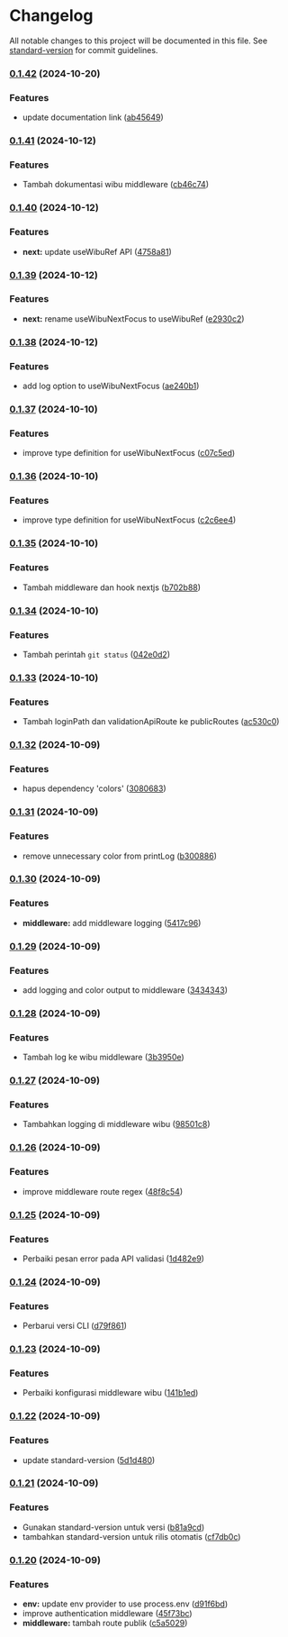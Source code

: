 # Changelog

All notable changes to this project will be documented in this file. See [standard-version](https://github.com/conventional-changelog/standard-version) for commit guidelines.

### [0.1.42](https://github.com/bipproduction/package-template/compare/v0.1.41...v0.1.42) (2024-10-20)


### Features

* update documentation link ([ab45649](https://github.com/bipproduction/package-template/commit/ab45649f0bd6595220b12d4db0d8ae28f2483f5a))

### [0.1.41](https://github.com/bipproduction/package-template/compare/v0.1.40...v0.1.41) (2024-10-12)


### Features

* Tambah dokumentasi wibu middleware ([cb46c74](https://github.com/bipproduction/package-template/commit/cb46c74295de0a7837b345e4165df91be1b607b8))

### [0.1.40](https://github.com/bipproduction/package-template/compare/v0.1.39...v0.1.40) (2024-10-12)


### Features

* **next:** update useWibuRef API ([4758a81](https://github.com/bipproduction/package-template/commit/4758a81a6d39305bf647a5dfeb69000b97db1471))

### [0.1.39](https://github.com/bipproduction/package-template/compare/v0.1.38...v0.1.39) (2024-10-12)


### Features

* **next:** rename useWibuNextFocus to useWibuRef ([e2930c2](https://github.com/bipproduction/package-template/commit/e2930c2c88931884db04c3038f8f0e8cfa8fa086))

### [0.1.38](https://github.com/bipproduction/package-template/compare/v0.1.37...v0.1.38) (2024-10-12)


### Features

* add log option to useWibuNextFocus ([ae240b1](https://github.com/bipproduction/package-template/commit/ae240b16c4f7ba0044f759a5b8580ffb8f2a55bb))

### [0.1.37](https://github.com/bipproduction/package-template/compare/v0.1.36...v0.1.37) (2024-10-10)


### Features

* improve type definition for useWibuNextFocus ([c07c5ed](https://github.com/bipproduction/package-template/commit/c07c5edce6c36aba91caa9f2f3d536de99a127ef))

### [0.1.36](https://github.com/bipproduction/package-template/compare/v0.1.35...v0.1.36) (2024-10-10)


### Features

* improve type definition for useWibuNextFocus ([c2c6ee4](https://github.com/bipproduction/package-template/commit/c2c6ee4b6153ef3b4b6b8e49ff99d80c706fe0ad))

### [0.1.35](https://github.com/bipproduction/package-template/compare/v0.1.34...v0.1.35) (2024-10-10)


### Features

* Tambah middleware dan hook nextjs ([b702b88](https://github.com/bipproduction/package-template/commit/b702b885f4dae4b455cb7885315d58963e1d62f7))

### [0.1.34](https://github.com/bipproduction/package-template/compare/v0.1.33...v0.1.34) (2024-10-10)


### Features

* Tambah perintah `git status` ([042e0d2](https://github.com/bipproduction/package-template/commit/042e0d2f57564536eeb154df27a5d3d95abc098c))

### [0.1.33](https://github.com/bipproduction/package-template/compare/v0.1.32...v0.1.33) (2024-10-10)


### Features

* Tambah loginPath dan validationApiRoute ke publicRoutes ([ac530c0](https://github.com/bipproduction/package-template/commit/ac530c03f34ce90431b965651d0a082d5c7d2df4))

### [0.1.32](https://github.com/bipproduction/package-template/compare/v0.1.31...v0.1.32) (2024-10-09)


### Features

* hapus dependency 'colors' ([3080683](https://github.com/bipproduction/package-template/commit/3080683ce76c7b04617caa951bd7d6d563a59127))

### [0.1.31](https://github.com/bipproduction/package-template/compare/v0.1.30...v0.1.31) (2024-10-09)


### Features

* remove unnecessary color from printLog ([b300886](https://github.com/bipproduction/package-template/commit/b3008869bf443ed893cfdb2c603b0323123dae5c))

### [0.1.30](https://github.com/bipproduction/package-template/compare/v0.1.29...v0.1.30) (2024-10-09)


### Features

* **middleware:** add middleware logging ([5417c96](https://github.com/bipproduction/package-template/commit/5417c96ed76282f86b90371ee0152df744bd0406))

### [0.1.29](https://github.com/bipproduction/package-template/compare/v0.1.28...v0.1.29) (2024-10-09)


### Features

* add logging and color output to middleware ([3434343](https://github.com/bipproduction/package-template/commit/3434343787070fd409ae8dc14d91866dc5dc0b8d))

### [0.1.28](https://github.com/bipproduction/package-template/compare/v0.1.27...v0.1.28) (2024-10-09)


### Features

* Tambah log ke wibu middleware ([3b3950e](https://github.com/bipproduction/package-template/commit/3b3950e7fa99346fe9f3d42dd9135b8c6e7d4963))

### [0.1.27](https://github.com/bipproduction/package-template/compare/v0.1.26...v0.1.27) (2024-10-09)


### Features

* Tambahkan logging di middleware wibu ([98501c8](https://github.com/bipproduction/package-template/commit/98501c887d7ec998d16515c05090f67e64d9c456))

### [0.1.26](https://github.com/bipproduction/package-template/compare/v0.1.25...v0.1.26) (2024-10-09)


### Features

* improve middleware route regex ([48f8c54](https://github.com/bipproduction/package-template/commit/48f8c54f19f30d875671e67b97944765a2447c12))

### [0.1.25](https://github.com/bipproduction/package-template/compare/v0.1.24...v0.1.25) (2024-10-09)


### Features

* Perbaiki pesan error pada API validasi ([1d482e9](https://github.com/bipproduction/package-template/commit/1d482e997f1e68c33f2ed8423a03e7717fd4e827))

### [0.1.24](https://github.com/bipproduction/package-template/compare/v0.1.23...v0.1.24) (2024-10-09)


### Features

* Perbarui versi CLI ([d79f861](https://github.com/bipproduction/package-template/commit/d79f8610bb1fff5bcbf6e0acd993139090ffbff7))

### [0.1.23](https://github.com/bipproduction/package-template/compare/v0.1.22...v0.1.23) (2024-10-09)


### Features

* Perbaiki konfigurasi middleware wibu ([141b1ed](https://github.com/bipproduction/package-template/commit/141b1ed4a4bac64b42f10d30c22a3fdd147d397b))

### [0.1.22](https://github.com/bipproduction/package-template/compare/v0.1.21...v0.1.22) (2024-10-09)


### Features

* update standard-version ([5d1d480](https://github.com/bipproduction/package-template/commit/5d1d480a012bdb51500b49145d02bed89810cd12))

### [0.1.21](https://github.com/bipproduction/package-template/compare/v0.1.20...v0.1.21) (2024-10-09)


### Features

* Gunakan standard-version untuk versi ([b81a9cd](https://github.com/bipproduction/package-template/commit/b81a9cd7b6cedb4d7d072cbe41fd591480b42b83))
* tambahkan standard-version untuk rilis otomatis ([cf7db0c](https://github.com/bipproduction/package-template/commit/cf7db0c5e551fc62cb8043edae85ef742f8c8893))

### [0.1.20](https://github.com/bipproduction/package-template/compare/v0.1.10...v0.1.20) (2024-10-09)


### Features

* **env:** update env provider to use process.env ([d91f6bd](https://github.com/bipproduction/package-template/commit/d91f6bd96680c6a1235646f419fe8129e263f4dc))
* improve authentication middleware ([45f73bc](https://github.com/bipproduction/package-template/commit/45f73bcf9719ceb1038a454e2d414cde08ef0b21))
* **middleware:** tambah route publik ([c5a5029](https://github.com/bipproduction/package-template/commit/c5a5029a801444ff3c7b2a384b49aaabde9b5a65))
